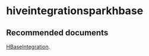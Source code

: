 <properties
  pageTitle="hiveintegrationsparkhbase"
  description="hiveintegrationsparkhbase"
  Service="microsoft.hdinsight"
  resource="clusters"
  authors="pjfreitas"
  ms.author="freitas"
  displayOrder="22"
  selfHelpType="resource"
  supportTopicIds="32629062"
  resourceTags=""
  productPesIds="15078"
  cloudEnvironments="public"
  ArticleId="5aa4066b-1701-4216-b4ec-7a70b71f49a3"
/>

  # hiveintegrationsparkhbase

  ## **Recommended documents**

[HBaseIntegration](https://cwiki.apache.org/confluence/display/Hive/HBaseIntegration).<br>
